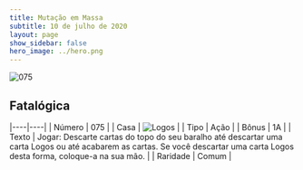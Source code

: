 ```yaml
---
title: Mutação em Massa
subtitle: 10 de julho de 2020
layout: page
show_sidebar: false
hero_image: ../hero.png
---
```


![075](https://cdn.keyforgegame.com/media/card_front/pt/479_075_G9V67MWPHJ8C_pt.png)

## Fatalógica

|----|----|
| Número | 075 |
| Casa | ![Logos](https://archonarcana.com/images/thumb/c/ce/Logos.png/22px-Logos.png "Logos") |
| Tipo | Ação |
| Bônus | 1A |
| Texto | Jogar: Descarte cartas do topo do seu baralho até descartar uma carta Logos ou até acabarem as cartas. Se você descartar uma carta Logos desta forma, coloque-a na sua mão. |
| Raridade | Comum |
